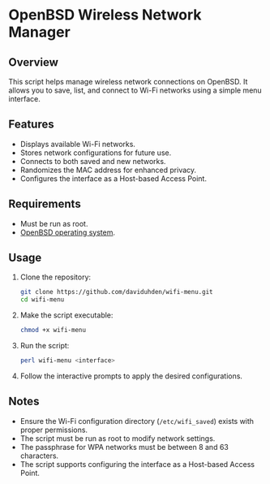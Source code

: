 # OpenBSD Wireless Network Manager

## Overview

This script helps manage wireless network connections on OpenBSD. It allows you to save, list, and connect to Wi-Fi networks using a simple menu interface.

## Features

- Displays available Wi-Fi networks.
- Stores network configurations for future use.
- Connects to both saved and new networks.
- Randomizes the MAC address for enhanced privacy.
- Configures the interface as a Host-based Access Point.

## Requirements

- Must be run as root.
- [OpenBSD operating system](https://www.openbsd.org/faq/faq4.html#Download).

## Usage

1. Clone the repository:
    ```sh
    git clone https://github.com/daviduhden/wifi-menu.git
    cd wifi-menu
    ```

2. Make the script executable:
    ```sh
    chmod +x wifi-menu
    ```

3. Run the script:
    ```sh
    perl wifi-menu <interface>
    ```

4. Follow the interactive prompts to apply the desired configurations.

## Notes

- Ensure the Wi-Fi configuration directory (`/etc/wifi_saved`) exists with proper permissions.
- The script must be run as root to modify network settings.
- The passphrase for WPA networks must be between 8 and 63 characters.
- The script supports configuring the interface as a Host-based Access Point.
